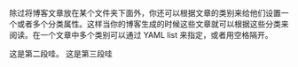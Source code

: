 除过将博客文章放在某个文件夹下面外，你还可以根据文章的类别来给他们设置一个或者多个分类属性。这样当你的博客生成的时候这些文章就可以根据这些分类来阅读。在一个文章中多个类别可以通过 YAML list 来指定，或者用空格隔开。

这是第二段哇。
这是第三段哇
